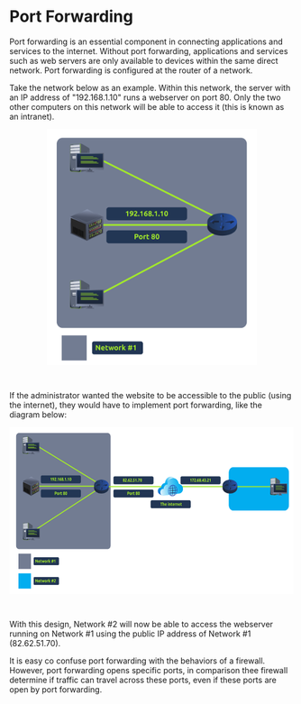 # Port Forwarding

Port forwarding is an essential component in connecting applications and services to the internet. Without port forwarding, applications and services such as web servers are only available to devices within the same direct network. Port forwarding is configured at the router of a network.

Take the network below as an example. Within this network, the server with an IP address of "192.168.1.10" runs a webserver on port 80. Only the two other computers on this network will be able to access it (this is known as an intranet).

<img src="../../_resources/326ef12878c2f669ad2374dba3635a44.svg" alt="326ef12878c2f669ad2374dba3635a44.svg" width="373" height="419" style="display: block; margin: 0 auto;" class="jop-noMdConv">

&nbsp;

If the administrator wanted the website to be accessible to the public (using the internet), they would have to implement port forwarding, like the diagram below:

<img src="../../_resources/eb63570eb9f31d26ebd8207ec08058bc.svg" alt="eb63570eb9f31d26ebd8207ec08058bc.svg" width="618" height="296" class="jop-noMdConv" style="display: block; margin: 0 auto;">

&nbsp;

With this design, Network #2 will now be able to access the webserver running on Network #1 using the public IP address of Network #1 (82.62.51.70).

It is easy co confuse port forwarding with the behaviors of a firewall. However, port forwarding opens specific ports, in comparison thee firewall determine if traffic can travel across these ports, even if these ports are open by port forwarding.